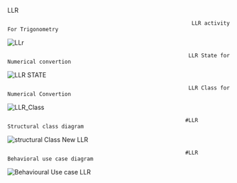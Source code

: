 LLR

                                                              LLR activity For Trigonometry

![LLr](https://user-images.githubusercontent.com/78873487/107739566-25ccc780-6d2f-11eb-8597-d14b5505d1ed.PNG)


                                                       
                                                             LLR State for Numerical convertion
                                                             
![LLR STATE](https://user-images.githubusercontent.com/78890690/107761647-bcaa7b80-6d51-11eb-876e-3fb854317dd3.png)       




                                                             LLR Class for Numerical Convertion
![LLR_Class](https://user-images.githubusercontent.com/78890690/107762044-60942700-6d52-11eb-924b-734445b4930f.png)

                                                            #LLR Structural class diagram
                                                            
![structural   Class New LLR ](https://user-images.githubusercontent.com/78869826/107835298-ff566d00-6dbe-11eb-837f-4934471d7a9a.png)

                                                            #LLR Behavioral use case diagram
                                                   

![Behavioural Use case LLR](https://user-images.githubusercontent.com/78869826/107835500-bbb03300-6dbf-11eb-9759-4f14379120a1.png)

